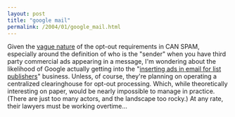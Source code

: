 ```yaml
---
layout: post
title: "google mail"
permalink: /2004/01/google_mail.html
---
```


<p>Given the <a href="http://www.perkinscoie.com/content/ren/updates/mktg/120503.htm">vague nature</a> of the opt-out requirements in CAN SPAM, especially around the definition of who is the "sender" when you have third party commercial ads appearing in a message, I'm wondering about the likelihood of Google actually getting into the "<a href="http://www.stuff.co.nz/stuff/0,2106,2796406a28,00.html">inserting ads in email for list publishers</a>" business.  Unless, of course, they're planning on operating a centralized clearinghouse for opt-out processing.  Which, while theoretically interesting on paper, would be nearly impossible to manage in practice.  (There are just too many actors, and the landscape too rocky.)  At any rate, their lawyers must be working overtime...</p>


